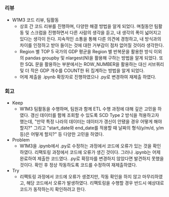 ### 리뷰
- W1M3 코드 리뷰, 팀활동
    - 상호 간 코드 리뷰를 진행하며, 다양한 해결 방법을 알게 되었다. 며칠동안 팀활동 및 스크럼을 진행하면서 다른 사람의 생각을 듣고, 내 생각의 폭이 넓어지고 있다는 생각이 든다. 지속적인 소통을 통해 다른 의견에 경청하고, 내 방식과의 차이를 인정하고 받아 들이는 것에 대한 거부감이 점차 없어질 것이라 생각한다.
    - Region 별 TOP 5 국가의 GDP 평균을 Region 별 반복문을 활용한 방식 이외의 pandas groupby 및 nlargest(N)을 활용해 구하는 방법을 알게 되었다. 또한 SQL 문을 활용하는 부분에서는 ROW_NUMBER을 활용하는 대신 서브쿼리 및 더 작은 GDP 개수를 COUNT한 뒤 집계하는 방법을 알게 되었다.
    - 어제 제출을 .ipynb 확장자로 진행하였으나 .py로 변경하여 재제출 하였다.
### 회고
- Keep
    - W1M3 팀활동을 수행하며, 팀원과 함께 ETL 수행 과정에 대해 깊은 고민을 하였다. 갱신 데이터를 함께 조회할 수 있도록 SCD Type 2 방식을 적용하고자 했는데, "만약 특정 나라의 데이터는 데이터가 갱신이 안됐을 경우 어떻게 해야 할지?" 그리고 "start_date와 end_date를 적용할 때 날짜의 형식(y/m/d, y/m 등)은 어떻게 할지?" 등 다양한 고민을 하였다.
- Problem
    - W1M3을 .ipynb에서 .py로 수정하는 과정에서 코드에 오류가 있는 것을 확인하였다. 리팩토링 과정에서 코드에 오류가 생긴 것이다. 그러나 .ipynb는 어제 완료하여 제출한 코드였다. .py로 확장자를 변경하지 않았다면 발견하지 못했을 것이다. 확인 후 정상 작동하도록 코드를 수정하여 재제출하였다.
- Try
    - 리팩토링 과정에서 코드에 오류가 생겼지만, 작동 확인을 하지 않고 마무리하였고, 해당 코드에서 오류가 발생하였다. 리팩토링을 수행할 경우 반드시 예상대로 코드가 동작하는지 확인하려고 한다.
